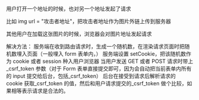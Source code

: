 用户打开一个地址的时候，也对另一个地址发起了请求

比如 img url = "攻击者地址"，把攻击者地址作为图片外链上传到服务器

其他用户在加载这张图片的时候，浏览器会对图片地址发起请求

解决方法：
服务端在收到路由请求时，生成一个随机数，在渲染请求页面时把随机数埋入页面（一般埋入 form 表单内，<input type="hidden" name="_csrf_token" value="xxxx">）
服务端设置 setCookie，把该随机数作为 cookie 或者 session 种入用户浏览器
当用户发送 GET 或者 POST 请求时带上\_csrf_token 参数（对于 Form 表单直接提交即可，因为会自动把当前表单内所有的 input 提交给后台，包括\_csrf_token）
后台在接受到请求后解析请求的 cookie 获取\_csrf_token 的值，然后和用户请求提交的\_csrf_token 做个比较，如果相等表示请求是合法的。
